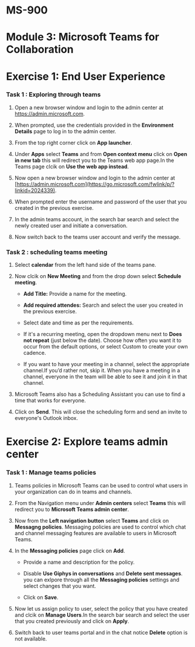 # MS-900

# Module 3: Microsoft Teams for Collaboration  

# Exercise 1: End User Experience 

### Task 1 : Exploring through teams

1. Open a new browser window and login to the admin center at https://admin.microsoft.com.

1. When prompted, use the credentials provided in the **Environment Details** page to log in to the admin center.

1. From the top right corner click on **App launcher**.

1. Under **Apps** select **Teams** and from **Open context menu** click on **Open in new tab** this will redirect you to the Teams web app page.In the Teams page clcik on **Use the web app instead**.

1. Now open a new browser window and login to the admin center at [https://admin.microsoft.com](https://go.microsoft.com/fwlink/p/?linkid=2024339).

1. When prompted enter the username and password of the user that you created in the previous exercise.

1. In the admin teams account, in the search bar  search and select the newly created user and initiate a conversation.

1. Now switch back to the teams user account and verify the message.

### Task 2 : scheduling teams meeting

1. Select **calendar** from the left hand side of the teams pane. 

1. Now clcik on  **New Meeting** and from the drop down select **Schedule meeting**. 
  
   - **Add Title:** Provide a name for the meeting.
   
   - **Add required attendes:** Search and select the user you created in the previous exercise.
   
   - Select date and time as per the requirements.
   
   - If it's a recurring meeting, open the dropdown menu next to **Does not repeat** (just below the date). Choose how often you want it to occur from the default options, or select Custom to create your own cadence.
   
   - If you want to have your meeting in a channel, select the appropriate channel.If you’d rather not, skip it. When you have a meeting in a channel, everyone in the team will be able to see it and join it in that channel.
   
1. Microsoft Teams also has a Scheduling Assistant you can use to find a time that works for everyone. 

1. Click on **Send**. This will close the scheduling form and send an invite to everyone's Outlook inbox.
   
# Exercise 2: Explore teams admin center 

### Task 1 :  Manage teams policies 

1. Teams policies in Microsoft Teams can be used to control what users in your organization can do in teams and channels.

1. From the Navigation menu under **Admin centers** select **Teams** this will redirect you to **Microsoft Teams admin center**.

1. Now from the **Left navigation button** select **Teams**  and click on **Messagng policies**. Messaging policies are used to control which chat and channel messaging features are available to users in Microsoft Teams.

1. In the **Messaging policies** page click on **Add**. 

   - Provide a name and description for the policy.
   
   - Disable **Use Giphys in conversations** and **Delete sent messages**. you can exlpore through all the **Messaging policies** settings and select changes that you want.
   
   - Click on **Save**.
   
1. Now let us assign policy to user, select the policy that you have created and clcik on **Manage Users**.In the search bar  search and select the user that you created previously and click on **Apply**.

1. Switch back to user teams portal and in the chat notice **Delete** option is not available.


   
   





